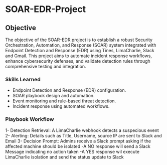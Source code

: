 # SOAR-EDR-Project

## Objective
The objective of the SOAR-EDR project is to establish a robust Security Orchestration, Automation, and Response (SOAR) system integrated with Endpoint Detection and Response (EDR) using Tines, LimaCharlie, Slack and Gmail. This project aims to automate incident response workflows, enhance cybersecurity defenses, and validate detection rules through comprehensive testing and integration.

### Skills Learned

- Endpoint Detection and Response (EDR) configuration.
- SOAR playbook design and automation.
- Event monitoring and rule-based threat detection.
- Incident response using automated workflows.

### Playbook Workflow
1- Detection Retrieval: A LimaCharlie webhook detects a suspecious event
2- Alerting: Details such as Title, Username, source IP are sent to Slack and Email
3- Decision Prompt: Admins receive a Slack prompt asking if the affected machine should be isolated
    -A NO response will send a Slack Message indicating no action taken
    -A YES response wil execute LimaCharlie isolation and send the status update to Slack

